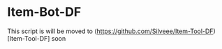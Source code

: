 # Item-Bot-DF
This script is will be moved to (https://github.com/Silveee/Item-Tool-DF)[Item-Tool-DF] soon
